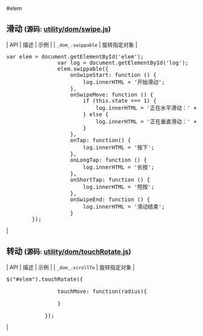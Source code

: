 <div id="elem" class="doc-box"><a>#elem</a></div>

## 滑动 <small>(源码: [utility/dom/swipe.js](../../utility/dom/swipe.js))</small>

| API | 描述 | 示例 |
| `_dom_.swippable` | 旋转指定对象 | 

<pre>var elem = document.getElementById('elem');
                var log = document.getElementById('log');
                elem.swippable({
                    onSwipeStart: function () {
                        log.innerHTML = '开始滑动';
                    }, 
                    onSwipeMove: function () {
                        if (this.state === 1) {
                            log.innerHTML = '正在水平滑动：' + this.endX;
                        } else {
                            log.innerHTML = '正在垂直滑动：' + this.endY;
                        }
                    },
                    onTap: function() {
                        log.innerHTML = '按下';
                    },
                    onLongTap: function () {
                        log.innerHTML = '长按';
                    },
                    onShortTap: function () {
                        log.innerHTML = '短按';
                    },
                    onSwipeEnd: function () {
                        log.innerHTML = '滑动结束';
                    }
        });</pre>

 |

## 转动 <small>(源码: [utility/dom/touchRotate.js](../../utility/dom/touchRotate.js))</small>

| API | 描述 | 示例 |
| `_dom_.scrollTo` | 旋转指定对象 | 

<pre>$("#elem").touchRotate({

                touchMove: function(radius){

                }

            });</pre>

 |